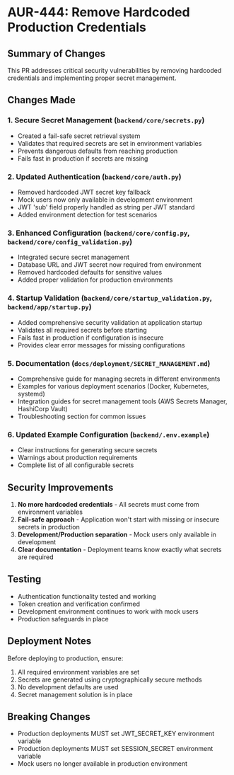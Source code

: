 # AUR-444: Remove Hardcoded Production Credentials

## Summary of Changes

This PR addresses critical security vulnerabilities by removing hardcoded credentials and implementing proper secret management.

## Changes Made

### 1. **Secure Secret Management** (`backend/core/secrets.py`)
- Created a fail-safe secret retrieval system
- Validates that required secrets are set in environment variables
- Prevents dangerous defaults from reaching production
- Fails fast in production if secrets are missing

### 2. **Updated Authentication** (`backend/core/auth.py`)
- Removed hardcoded JWT secret key fallback
- Mock users now only available in development environment
- JWT 'sub' field properly handled as string per JWT standard
- Added environment detection for test scenarios

### 3. **Enhanced Configuration** (`backend/core/config.py`, `backend/core/config_validation.py`)
- Integrated secure secret management
- Database URL and JWT secret now required from environment
- Removed hardcoded defaults for sensitive values
- Added proper validation for production environments

### 4. **Startup Validation** (`backend/core/startup_validation.py`, `backend/app/startup.py`)
- Added comprehensive security validation at application startup
- Validates all required secrets before starting
- Fails fast in production if configuration is insecure
- Provides clear error messages for missing configurations

### 5. **Documentation** (`docs/deployment/SECRET_MANAGEMENT.md`)
- Comprehensive guide for managing secrets in different environments
- Examples for various deployment scenarios (Docker, Kubernetes, systemd)
- Integration guides for secret management tools (AWS Secrets Manager, HashiCorp Vault)
- Troubleshooting section for common issues

### 6. **Updated Example Configuration** (`backend/.env.example`)
- Clear instructions for generating secure secrets
- Warnings about production requirements
- Complete list of all configurable secrets

## Security Improvements

1. **No more hardcoded credentials** - All secrets must come from environment variables
2. **Fail-safe approach** - Application won't start with missing or insecure secrets in production
3. **Development/Production separation** - Mock users only available in development
4. **Clear documentation** - Deployment teams know exactly what secrets are required

## Testing

- Authentication functionality tested and working
- Token creation and verification confirmed
- Development environment continues to work with mock users
- Production safeguards in place

## Deployment Notes

Before deploying to production, ensure:
1. All required environment variables are set
2. Secrets are generated using cryptographically secure methods
3. No development defaults are used
4. Secret management solution is in place

## Breaking Changes

- Production deployments MUST set JWT_SECRET_KEY environment variable
- Production deployments MUST set SESSION_SECRET environment variable
- Mock users no longer available in production environment